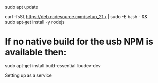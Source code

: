 sudo apt update

curl -fsSL https://deb.nodesource.com/setup_21.x | sudo -E bash - &&\
sudo apt-get install -y nodejs

# If no native build for the usb NPM is available then:
sudo apt-get install build-essential libudev-dev

Setting up as a service

